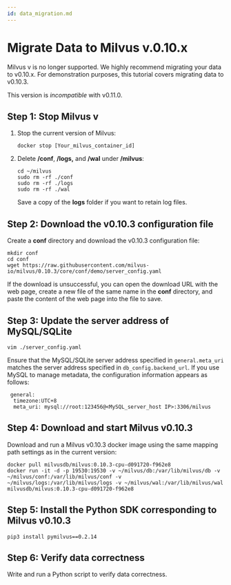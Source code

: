 ```yaml
---
id: data_migration.md
---
```


# Migrate Data to Milvus v.0.10.x

Milvus v is no longer supported. We highly recommend migrating your data to v0.10.x. For demonstration purposes, this tutorial covers migrating data to v0.10.3.

<div class="alert warning">
This version is <i>incompatible</i> with v0.11.0.
</div>

## Step 1: Stop Milvus v 

1. Stop the current version of Milvus:

    ```
    docker stop [Your_milvus_container_id]
    ```

2. Delete **/conf**, **/logs,** and **/wal** under **/milvus**: 

    ```
    cd ~/milvus
    sudo rm -rf ./conf
    sudo rm -rf ./logs
    sudo rm -rf ./wal
    ```

    <div class="alert note">
    Save a copy of the <b>logs</b> folder if you want to retain log files.
    </div>

## Step 2: Download the v0.10.3 configuration file

Create a **conf** directory and download the v0.10.3 configuration file:

```
mkdir conf
cd conf
wget https://raw.githubusercontent.com/milvus-io/milvus/0.10.3/core/conf/demo/server_config.yaml
```

<div class="alert note">
If the download is unsuccessful, you can open the download URL with the web page, create a new file of the same name in the <b>conf</b> directory, and paste the content of the web page into the file to save.
</div>

## Step 3: Update the server address of MySQL/SQLite 

```
vim ./server_config.yaml
```

Ensure that the MySQL/SQLite server address specified in `general.meta_uri` matches the server address specified in `db_config.backend_url`. If you use MySQL to manage metadata, the configuration information appears as follows:

```
 general:
  timezone:UTC+8
  meta_uri: mysql://root:123456@<MySQL_server_host IP>:3306/milvus
```

## Step 4: Download and start Milvus v0.10.3

Download and run a Milvus v0.10.3 docker image using the same mapping path settings as in the current version:

```
docker pull milvusdb/milvus:0.10.3-cpu-d091720-f962e8
docker run -it -d -p 19530:19530 -v ~/milvus/db:/var/lib/milvus/db -v ~/milvus/conf:/var/lib/milvus/conf -v ~/milvus/logs:/var/lib/milvus/logs -v ~/milvus/wal:/var/lib/milvus/wal milvusdb/milvus:0.10.3-cpu-d091720-f962e8
```

## Step 5: Install the Python SDK corresponding to Milvus v0.10.3

```
pip3 install pymilvus==0.2.14
```

## Step 6: Verify data correctness

Write and run a Python script to verify data correctness. 
